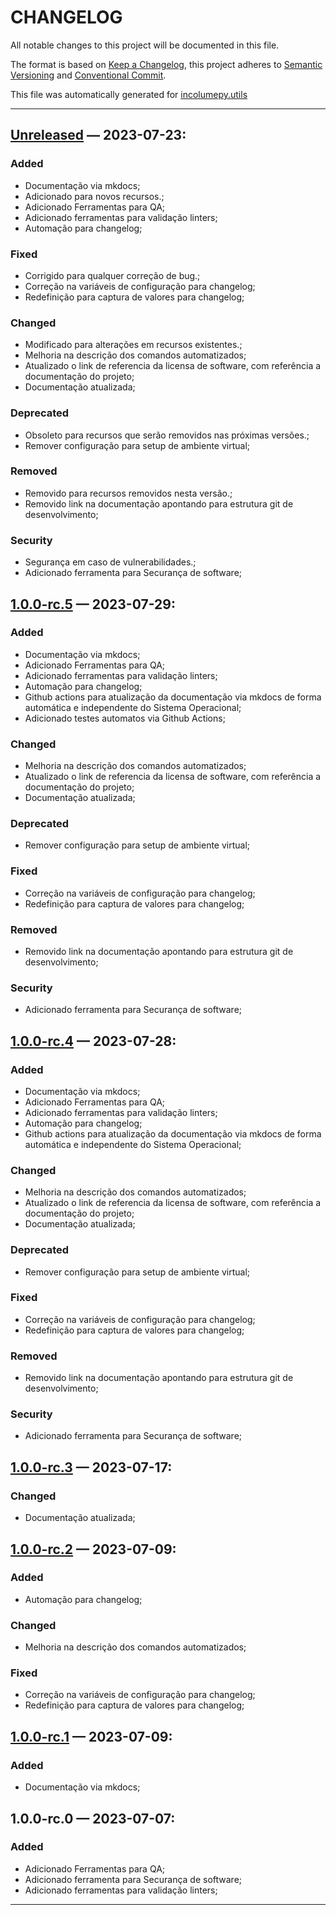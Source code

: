 # CHANGELOG


All notable changes to this project will be documented in this file.

The format is based on [Keep a Changelog](https://keepachangelog.com/en/1.0.0/), this project adheres to [Semantic Versioning](https://semver.org/spec/v2.0.0.html) and [Conventional Commit](https://www.conventionalcommits.org/pt-br/v1.0.0/).

This file was automatically generated for [incolumepy.utils](https://gitlab.com/development-incolume/incolumepy.utils/-/tree/2.8.0)

---


## [Unreleased]	 &#8212; 	2023-07-23:
### Added
  - Documentação via mkdocs;
  - Adicionado para novos recursos.;
  - Adicionado Ferramentas para QA;
  - Adicionado ferramentas para validação linters;
  - Automação para changelog;
### Fixed
  - Corrigido para qualquer correção de bug.;
  - Correção na variáveis de configuração para changelog;
  - Redefinição para captura de valores para changelog;
### Changed
  - Modificado para alterações em recursos existentes.;
  - Melhoria na descrição dos comandos automatizados;
  - Atualizado o link de referencia da licensa de software, com referência a documentação do projeto;
  - Documentação atualizada;
### Deprecated
  - Obsoleto para recursos que serão removidos nas próximas versões.;
  - Remover configuração para setup de ambiente virtual;
### Removed
  - Removido para recursos removidos nesta versão.;
  - Removido link na documentação apontando para estrutura git de desenvolvimento;
### Security
  - Segurança em caso de vulnerabilidades.;
  - Adicionado ferramenta para Securança de software;

## [1.0.0-rc.5]	 &#8212; 	2023-07-29:
### Added
  - Documentação via mkdocs;
  - Adicionado Ferramentas para QA;
  - Adicionado ferramentas para validação linters;
  - Automação para changelog;
  - Github actions para atualização da documentação via mkdocs de forma automática e independente do Sistema Operacional;
  - Adicionado testes automatos via Github Actions;
### Changed
  - Melhoria na descrição dos comandos automatizados;
  - Atualizado o link de referencia da licensa de software, com referência a documentação do projeto;
  - Documentação atualizada;
### Deprecated
  - Remover configuração para setup de ambiente virtual;
### Fixed
  - Correção na variáveis de configuração para changelog;
  - Redefinição para captura de valores para changelog;
### Removed
  - Removido link na documentação apontando para estrutura git de desenvolvimento;
### Security
  - Adicionado ferramenta para Securança de software;

## [1.0.0-rc.4]	 &#8212; 	2023-07-28:
### Added
  - Documentação via mkdocs;
  - Adicionado Ferramentas para QA;
  - Adicionado ferramentas para validação linters;
  - Automação para changelog;
  - Github actions para atualização da documentação via mkdocs de forma automática e independente do Sistema Operacional;
### Changed
  - Melhoria na descrição dos comandos automatizados;
  - Atualizado o link de referencia da licensa de software, com referência a documentação do projeto;
  - Documentação atualizada;
### Deprecated
  - Remover configuração para setup de ambiente virtual;
### Fixed
  - Correção na variáveis de configuração para changelog;
  - Redefinição para captura de valores para changelog;
### Removed
  - Removido link na documentação apontando para estrutura git de desenvolvimento;
### Security
  - Adicionado ferramenta para Securança de software;

## [1.0.0-rc.3]	 &#8212; 	2023-07-17:
### Changed
  - Documentação atualizada;

## [1.0.0-rc.2]	 &#8212; 	2023-07-09:
### Added
  - Automação para changelog;
### Changed
  - Melhoria na descrição dos comandos automatizados;
### Fixed
  - Correção na variáveis de configuração para changelog;
  - Redefinição para captura de valores para changelog;

## [1.0.0-rc.1]	 &#8212; 	2023-07-09:
### Added
  - Documentação via mkdocs;

## 1.0.0-rc.0	 &#8212; 	2023-07-07:
### Added
  - Adicionado Ferramentas para QA;
  - Adicionado ferramenta para Securança de software;
  - Adicionado ferramentas para validação linters;
---

[1.0.0-rc.1]: https://github.com/incolume-treinamentos/incolume.py.model-2023-07-05/compare/1.0.0-rc.0...1.0.0-rc.1
[1.0.0-rc.2]: https://github.com/incolume-treinamentos/incolume.py.model-2023-07-05/compare/1.0.0-rc.1...1.0.0-rc.2
[1.0.0-rc.3]: https://github.com/incolume-treinamentos/incolume.py.model-2023-07-05/compare/1.0.0-rc.2...1.0.0-rc.3
[1.0.0-rc.4]: https://github.com/incolume-treinamentos/incolume.py.model-2023-07-05/compare/1.0.0-rc.3...1.0.0-rc.4
[1.0.0-rc.5]: https://github.com/incolume-treinamentos/incolume.py.model-2023-07-05/compare/1.0.0-rc.4...1.0.0-rc.5
[Unreleased]: https://github.com/incolume-treinamentos/incolume.py.model-2023-07-05/compare/1.0.0-rc.5...Unreleased
